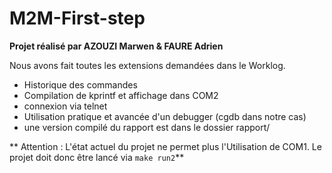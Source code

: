 # M2M-First-step
**Projet réalisé par AZOUZI Marwen & FAURE Adrien**

Nous avons fait toutes les extensions demandées dans le Worklog.

* Historique des commandes
* Compilation de kprintf et affichage dans COM2
* connexion via telnet
* Utilisation pratique et avancée d'un debugger (cgdb dans notre cas)
* une version compilé du rapport est dans le dossier rapport/

** Attention : L'état actuel du projet ne permet plus l'Utilisation de COM1. Le projet doit donc être lancé via `make run2`**
